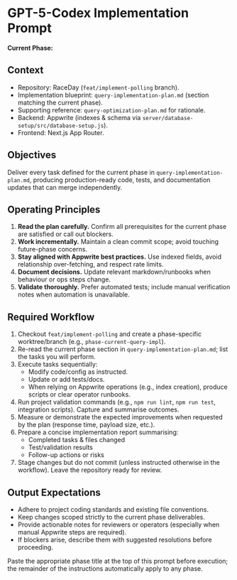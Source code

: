 # GPT-5-Codex Implementation Prompt

**Current Phase:** <paste phase title here>

## Context
- Repository: RaceDay (`feat/implement-polling` branch).
- Implementation blueprint: `query-implementation-plan.md` (section matching the current phase).
- Supporting reference: `query-optimization-plan.md` for rationale.
- Backend: Appwrite (indexes & schema via `server/database-setup/src/database-setup.js`).
- Frontend: Next.js App Router.

## Objectives
Deliver every task defined for the current phase in `query-implementation-plan.md`, producing production-ready code, tests, and documentation updates that can merge independently.

## Operating Principles
1. **Read the plan carefully.** Confirm all prerequisites for the current phase are satisfied or call out blockers.
2. **Work incrementally.** Maintain a clean commit scope; avoid touching future-phase concerns.
3. **Stay aligned with Appwrite best practices.** Use indexed fields, avoid relationship over-fetching, and respect rate limits.
4. **Document decisions.** Update relevant markdown/runbooks when behaviour or ops steps change.
5. **Validate thoroughly.** Prefer automated tests; include manual verification notes when automation is unavailable.

## Required Workflow
1. Checkout `feat/implement-polling` and create a phase-specific worktree/branch (e.g., `phase-current-query-impl`).
2. Re-read the current phase section in `query-implementation-plan.md`; list the tasks you will perform.
3. Execute tasks sequentially:
   - Modify code/config as instructed.
   - Update or add tests/docs.
   - When relying on Appwrite operations (e.g., index creation), produce scripts or clear operator runbooks.
4. Run project validation commands (e.g., `npm run lint`, `npm run test`, integration scripts). Capture and summarise outcomes.
5. Measure or demonstrate the expected improvements when requested by the plan (response time, payload size, etc.).
6. Prepare a concise implementation report summarising:
   - Completed tasks & files changed
   - Test/validation results
   - Follow-up actions or risks
7. Stage changes but do not commit (unless instructed otherwise in the workflow). Leave the repository ready for review.

## Output Expectations
- Adhere to project coding standards and existing file conventions.
- Keep changes scoped strictly to the current phase deliverables.
- Provide actionable notes for reviewers or operators (especially when manual Appwrite steps are required).
- If blockers arise, describe them with suggested resolutions before proceeding.

Paste the appropriate phase title at the top of this prompt before execution; the remainder of the instructions automatically apply to any phase.
